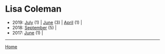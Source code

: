 # Lisa Coleman

  * 2019: 
      [July](./lisa-coleman-2019-07.md) (1) | 
      [June](./lisa-coleman-2019-06.md) (3) | 
      [April](./lisa-coleman-2019-04.md) (1) | 
  * 2018: 
      [September](./lisa-coleman-2018-09.md) (5) | 
  * 2017: 
      [June](./lisa-coleman-2017-06.md) (1) | 

----

[Home](../)
